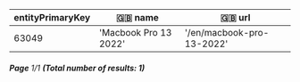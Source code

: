 | entityPrimaryKey | 🇬🇧 name             | 🇬🇧 url                  |
| ---------------- | --------------------- | ------------------------- |
| 63049            | 'Macbook Pro 13 2022' | '/en/macbook-pro-13-2022' |

###### **Page** 1/1 **(Total number of results: 1)**